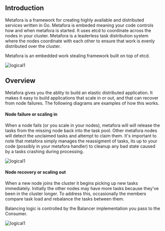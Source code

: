 ## Introduction

Metafora is a framework for creating highly available and distributed services
written in Go.  Metafora is embeded meaning your code controls how and when
metafora is started.  It uses etcd to coordinate across the nodes in your
cluster.  Metafora is a leaderless task distribution system where the nodes
coordinate with each other to ensure that work is evenly distributed over the
cluster.

Metafora is an embedded work stealing framework built on top of etcd.

![logical1](/Documentation/images/metafora_logical_integration_diagram.png)

## Overview

Metafora gives you the ablity to build an elastic distributed application.  It
makes it easy to build applications that scale in or out, and that can recover
from node failures.  The following diagrams are examples of how this works.

#### Node failure or scaling in

When a node fails (or you scale in your nodes), metafora will will release the
tasks from the missing node back into the task pool.  Other metafora nodes will
detect the unclaimed tasks and attempt to claim them.  It's important to note
that metafora simply manages the reassigment of tasks, its up to your code
(possibly in your metafora handler) to cleanup any bad state caused by a tasks
crashing during processing.

![logical1](/Documentation/images/metafora_nodefailure.png)


#### Node recovery or scaling out

When a new node joins the cluster it begins picking up new tasks immediately.
Initially the other nodes may have more tasks because they've been in the
cluster longer.  To address this, occasionally the members compare task load
and rebalance the tasks between them.

Balancing logic is controlled by the Balancer implementation you pass to the
Consumer.

![logical1](/Documentation/images/metafora_node_recovery.png)
